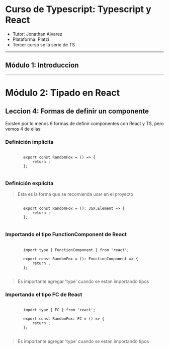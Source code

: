 # Curso de Typescript: Typescript y React

- Tutor: Jonathan Alvarez
- Plataforma: Platzi
- Tercer curso se la serie de TS
<hr />

## Módulo 1: Introduccion

<hr />

# Módulo 2: Tipado en React

## Leccion 4: Formas de definir un componente

Existen por lo menos 6 formas de definir componentes con React y TS, pero vemos 4 de ellas:

### Definición implícita

<pre>
    <code>
        export const RandomFox = () => {
            return <img></img>;
        };
    </code>
</pre>

### Definición explicita

<blockquote>Esta es la forma que se recomienda usar en el proyecto</blockquote>
<pre>
    <code>
        export const RandomFox = (): JSX.Element => {
            return <img></img>;
        };
    </code>
</pre>

### Importando el tipo FunctionComponent de React

<pre>
    <code>
        import type { FunctionComponent } from 'react';

        export const RandomFox = (): FunctionComponent => {
            return <img></img>;
        };
    </code>
</pre>

<blockquote>Es importante agregar 'type' cuando se estan importando tipos</blockquote>

### Importando el tipo FC de React

<pre>
    <code>
        import type { FC } from 'react';

        export const RandomFox: FC = () => {
            return <img></img>;
        };
    </code>
</pre>

<blockquote>Es importante agregar 'type' cuando se estan importando tipos</blockquote>
